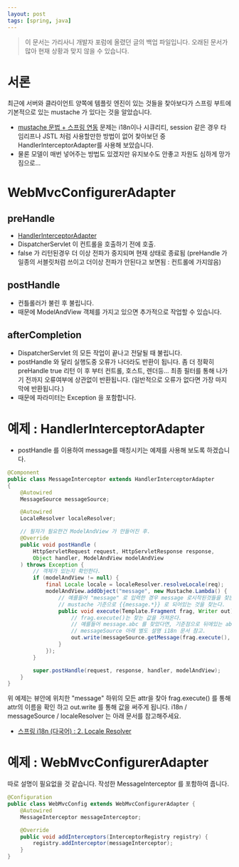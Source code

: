 ```yaml
---
layout: post
tags: [spring, java]
---
```


> 이 문서는 가리사니 개발자 포럼에 올렸던 글의 백업 파일입니다.
오래된 문서가 많아 현재 상황과 맞지 않을 수 있습니다.


# 서론
최근에 서버와 클라이언트 양쪽에 템플릿 엔진이 있는 것들을 찾아보다가 스프링 부트에 기본적으로 있는 mustache 가 있다는 것을 알았습니다.
- [mustache 문법 + 스프링 연동](/2016/07/27/%EB%B0%B1%EC%97%85-%EA%B0%80%EB%A6%AC%EC%82%AC%EB%8B%88-mustache-%EB%AC%B8%EB%B2%95-+-%EC%8A%A4%ED%94%84%EB%A7%81-%EC%97%B0%EB%8F%99.html)
문제는 i18n이나 시큐리티, session 같은 경우 타임리프나 JSTL 처럼 사용할만한 방법이 없어 찾아보던 중 HandlerInterceptorAdapter를 사용해 보았습니다.
- 물론 모델이 매번 넣어주는 방법도 있겠지만 유지보수도 안좋고 자원도 심하게 망가짐으로...


# WebMvcConfigurerAdapter
## preHandle
- [HandlerInterceptorAdapter](https://docs.spring.io/spring/docs/current/javadoc-api/org/springframework/web/servlet/handler/HandlerInterceptorAdapter.html)
- DispatcherServlet 이 컨트롤을 호출하기 전에 호출.
- false 가 리턴된경우 더 이상 전파가 중지되며 현재 상태로 종료됨
(preHandle 가 일종의 서블릿처럼 쓰이고 더이상 전파가 안된다고 보면됨 : 컨트롤에 가지않음)
## postHandle
- 컨틀롤러가 불린 후 불립니다.
- 때문에 ModelAndView 객체를 가지고 있으면 추가적으로 작업할 수 있습니다.
## afterCompletion
- DispatcherServlet 의 모든 작업이 끝나고 전달될 때 불립니다.
- postHandle 와 달리 실행도중 오류가 나더라도 반환이 됩니다.
좀 더 정확히 preHandle true 리턴 이 후 부터 컨트롤, 호스트, 렌더등... 최종 필터를 통해 나가기 전까지 오류여부에 상관없이 반환됩니다.
(일반적으로 오류가 없다면 가장 마지막에 반환됩니다.)
- 때문에 파라미터는 Exception 을 포함합니다.


# 예제 : HandlerInterceptorAdapter
- postHandle 를 이용하여 message를 매칭시키는 예제를 사용해 보도록 하겠습니다.
``` java
@Component
public class MessageInterceptor extends HandlerInterceptorAdapter
{
	@Autowired
	MessageSource messageSource;

	@Autowired
	LocaleResolver localeResolver;

	// 필자가 필요한건 ModelAndView 가 만들어진 후.
	@Override
	public void postHandle (
		HttpServletRequest request, HttpServletResponse response,
		Object handler, ModelAndView modelAndView
	) throws Exception {
		// 객체가 있는지 확인한다.
		if (modelAndView != null) {
			final Locale locale = localeResolver.resolveLocale(req);
			modelAndView.addObject("message", new Mustache.Lambda() {
				// 예를들어 "message" 로 입력한 경우 message 로시작된것들을 찾는다.
				// mustache 기준으로 {{message.*}} 로 되어있는 것을 찾는다.
				public void execute(Template.Fragment frag, Writer out) throws IOException {
					// frag.execute()는 찾는 값을 가져온다.
					// 예를들어 message.abc 를 찾았다면, 기준점으로 뒤에있는 abc 를 반환한다.
					// messageSource 아래 별도 설명 i18n 문서 참고.
					out.write(messageSource.getMessage(frag.execute(), null, locale));
				}
			});
		}

		super.postHandle(request, response, handler, modelAndView);
	}
}
```
위 예제는 뷰안에 위치한 "message" 하위의 모든 attr을 찾아 frag.execute() 를 통해 attr의 이름을 확인 하고 out.write 를 통해 값을 써주게 됩니다.
i18n / messageSource / localeResolver 는 아래 문서를 참고해주세요.
- [스프링 i18n (다국어) : 2. Locale Resolver](/2016/07/29/%EB%B0%B1%EC%97%85-%EA%B0%80%EB%A6%AC%EC%82%AC%EB%8B%88-%EC%8A%A4%ED%94%84%EB%A7%81-i18n-(%EB%8B%A4%EA%B5%AD%EC%96%B4)-2.-Locale-Resolver.html)


# 예제 : WebMvcConfigurerAdapter
따로 설명이 필요없을 것 같습니다.
작성한 MessageInterceptor 를 포함하여 줍니다.
``` java
@Configuration
public class WebMvcConfig extends WebMvcConfigurerAdapter {
	@Autowired
	MessageInterceptor messageInterceptor;

	@Override
	public void addInterceptors(InterceptorRegistry registry) {
		registry.addInterceptor(messageInterceptor);
	}
}
```